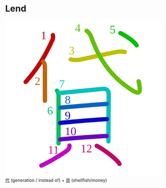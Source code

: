 # Lend
![8cb8](../kanji-colorize/8cb8.svg)
[代](../../Vocabulary/代.md) (generation / instead of) + [貝](../kanji-dict/貝.md) (shellfish/money) 